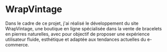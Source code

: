 # WrapVintage
Dans le cadre de ce projet, j'ai réalisé le développement du site WrapVintage, une boutique en ligne spécialisée dans la vente de bracelets en pierres naturelles, avec pour objectif de proposer une expérience utilisateur fluide, esthétique et adaptée aux tendances actuelles du e-commerce.
